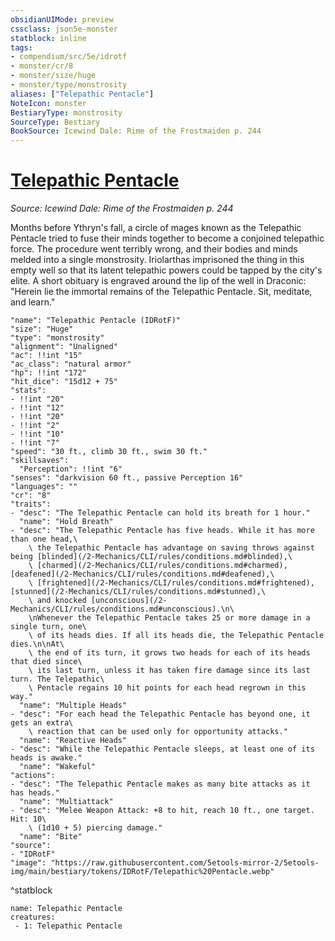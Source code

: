 ```yaml
---
obsidianUIMode: preview
cssclass: json5e-monster
statblock: inline
tags:
- compendium/src/5e/idrotf
- monster/cr/8
- monster/size/huge
- monster/type/monstrosity
aliases: ["Telepathic Pentacle"]
NoteIcon: monster
BestiaryType: monstrosity
SourceType: Bestiary
BookSource: Icewind Dale: Rime of the Frostmaiden p. 244
---
```

# [Telepathic Pentacle](2-Mechanics/CLI/bestiary/monstrosity/telepathic-pentacle-idrotf.md)
*Source: Icewind Dale: Rime of the Frostmaiden p. 244*  

Months before Ythryn's fall, a circle of mages known as the Telepathic Pentacle tried to fuse their minds together to become a conjoined telepathic force. The procedure went terribly wrong, and their bodies and minds melded into a single monstrosity. Iriolarthas imprisoned the thing in this empty well so that its latent telepathic powers could be tapped by the city's elite. A short obituary is engraved around the lip of the well in Draconic: "Herein lie the immortal remains of the Telepathic Pentacle. Sit, meditate, and learn."

```statblock
"name": "Telepathic Pentacle (IDRotF)"
"size": "Huge"
"type": "monstrosity"
"alignment": "Unaligned"
"ac": !!int "15"
"ac_class": "natural armor"
"hp": !!int "172"
"hit_dice": "15d12 + 75"
"stats":
- !!int "20"
- !!int "12"
- !!int "20"
- !!int "2"
- !!int "10"
- !!int "7"
"speed": "30 ft., climb 30 ft., swim 30 ft."
"skillsaves":
  "Perception": !!int "6"
"senses": "darkvision 60 ft., passive Perception 16"
"languages": ""
"cr": "8"
"traits":
- "desc": "The Telepathic Pentacle can hold its breath for 1 hour."
  "name": "Hold Breath"
- "desc": "The Telepathic Pentacle has five heads. While it has more than one head,\
    \ the Telepathic Pentacle has advantage on saving throws against being [blinded](/2-Mechanics/CLI/rules/conditions.md#blinded),\
    \ [charmed](/2-Mechanics/CLI/rules/conditions.md#charmed), [deafened](/2-Mechanics/CLI/rules/conditions.md#deafened),\
    \ [frightened](/2-Mechanics/CLI/rules/conditions.md#frightened), [stunned](/2-Mechanics/CLI/rules/conditions.md#stunned),\
    \ and knocked [unconscious](/2-Mechanics/CLI/rules/conditions.md#unconscious).\n\
    \nWhenever the Telepathic Pentacle takes 25 or more damage in a single turn, one\
    \ of its heads dies. If all its heads die, the Telepathic Pentacle dies.\n\nAt\
    \ the end of its turn, it grows two heads for each of its heads that died since\
    \ its last turn, unless it has taken fire damage since its last turn. The Telepathic\
    \ Pentacle regains 10 hit points for each head regrown in this way."
  "name": "Multiple Heads"
- "desc": "For each head the Telepathic Pentacle has beyond one, it gets an extra\
    \ reaction that can be used only for opportunity attacks."
  "name": "Reactive Heads"
- "desc": "While the Telepathic Pentacle sleeps, at least one of its heads is awake."
  "name": "Wakeful"
"actions":
- "desc": "The Telepathic Pentacle makes as many bite attacks as it has heads."
  "name": "Multiattack"
- "desc": "Melee Weapon Attack: +8 to hit, reach 10 ft., one target. Hit: 10\
    \ (1d10 + 5) piercing damage."
  "name": "Bite"
"source":
- "IDRotF"
"image": "https://raw.githubusercontent.com/5etools-mirror-2/5etools-img/main/bestiary/tokens/IDRotF/Telepathic%20Pentacle.webp"
```
^statblock

```encounter-table
name: Telepathic Pentacle
creatures:
 - 1: Telepathic Pentacle
```